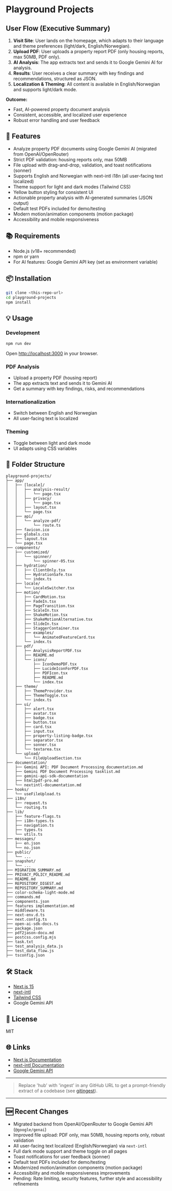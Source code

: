 # Playground Projects

## User Flow (Executive Summary)

1. **Visit Site**: User lands on the homepage, which adapts to their language and theme preferences (light/dark, English/Norwegian).
2. **Upload PDF**: User uploads a property report PDF (only housing reports, max 50MB, PDF only).
3. **AI Analysis**: The app extracts text and sends it to Google Gemini AI for analysis.
4. **Results**: User receives a clear summary with key findings and recommendations, structured as JSON.
5. **Localization & Theming**: All content is available in English/Norwegian and supports light/dark mode.

**Outcome:**
- Fast, AI-powered property document analysis
- Consistent, accessible, and localized user experience
- Robust error handling and user feedback

## 🚀 Features

- Analyze property PDF documents using Google Gemini AI (migrated from OpenAI/OpenRouter)
- Strict PDF validation: housing reports only, max 50MB
- File upload with drag-and-drop, validation, and toast notifications (sonner)
- Supports English and Norwegian with next-intl i18n (all user-facing text localized)
- Theme support for light and dark modes (Tailwind CSS)
- Yellow button styling for consistent UI
- Actionable property analysis with AI-generated summaries (JSON output)
- Default test PDFs included for demo/testing
- Modern motion/animation components (motion package)
- Accessibility and mobile responsiveness

## 📚 Requirements

- Node.js (v18+ recommended)
- npm or yarn
- For AI features: Google Gemini API key (set as environment variable)

## 📦 Installation

```bash
git clone <this-repo-url>
cd playground-projects
npm install
```

## 💡 Usage

### Development

```bash
npm run dev
```

Open [http://localhost:3000](http://localhost:3000) in your browser.

### PDF Analysis
- Upload a property PDF (housing report)
- The app extracts text and sends it to Gemini AI
- Get a summary with key findings, risks, and recommendations

### Internationalization
- Switch between English and Norwegian
- All user-facing text is localized

### Theming
- Toggle between light and dark mode
- UI adapts using CSS variables

## 📁 Folder Structure

```
playground-projects/
├── app/
│   ├── [locale]/
│   │   ├── analysis-result/
│   │   │   └── page.tsx
│   │   ├── privacy/
│   │   │   └── page.tsx
│   │   ├── layout.tsx
│   │   └── page.tsx
│   ├── api/
│   │   └── analyze-pdf/
│   │       └── route.ts
│   ├── favicon.ico
│   ├── globals.css
│   ├── layout.tsx
│   └── page.tsx
├── components/
│   ├── customized/
│   │   └── spinner/
│   │       └── spinner-05.tsx
│   ├── hydration/
│   │   ├── ClientOnly.tsx
│   │   ├── HydrationSafe.tsx
│   │   └── index.ts
│   ├── locale/
│   │   └── LocaleSwitcher.tsx
│   ├── motion/
│   │   ├── CardMotion.tsx
│   │   ├── FadeIn.tsx
│   │   ├── PageTransition.tsx
│   │   ├── ScaleIn.tsx
│   │   ├── ShakeMotion.tsx
│   │   ├── ShakeMotionAlternative.tsx
│   │   ├── SlideIn.tsx
│   │   ├── StaggerContainer.tsx
│   │   ├── examples/
│   │   │   └── AnimatedFeatureCard.tsx
│   │   └── index.ts
│   ├── pdf/
│   │   ├── AnalysisReportPDF.tsx
│   │   ├── README.md
│   │   └── icons/
│   │       ├── IconDemoPDF.tsx
│   │       ├── LucideIconForPDF.tsx
│   │       ├── PDFIcon.tsx
│   │       ├── README.md
│   │       └── index.tsx
│   ├── theme/
│   │   ├── ThemeProvider.tsx
│   │   ├── ThemeToggle.tsx
│   │   └── index.ts
│   ├── ui/
│   │   ├── alert.tsx
│   │   ├── avatar.tsx
│   │   ├── badge.tsx
│   │   ├── button.tsx
│   │   ├── card.tsx
│   │   ├── input.tsx
│   │   ├── property-listing-badge.tsx
│   │   ├── separator.tsx
│   │   ├── sonner.tsx
│   │   └── textarea.tsx
│   └── upload/
│       └── FileUploadSection.tsx
├── documentation/
│   ├── Gemini API: PDF Document Processing documentation.md
│   ├── Gemini PDF Document Processing tasklist.md
│   ├── gemini-api-sdk-documentation
│   ├── html2pdf-pro.md
│   └── nextintl-documentation.md
├── hooks/
│   └── useFileUpload.ts
├── i18n/
│   ├── request.ts
│   └── routing.ts
├── lib/
│   ├── feature-flags.ts
│   ├── i18n-types.ts
│   ├── navigation.ts
│   ├── types.ts
│   └── utils.ts
├── messages/
│   ├── en.json
│   └── no.json
├── public/
│   └── ...
├── snapshot/
│   └── ...
├── MIGRATION_SUMMARY.md
├── PRIVACY_POLICY_README.md
├── README.md
├── REPOSITORY_DIGEST.md
├── REPOSITORY_SUMMARY.md
├── color-schema-light-mode.md
├── commands.md
├── components.json
├── features implementation.md
├── middleware.ts
├── next-env.d.ts
├── next.config.ts
├── open-ai-sdk-docs.ts
├── package.json
├── pdf2jason-docu.md
├── postcss.config.mjs
├── task.txt
├── test_analysis_data.js
├── test_data_flow.js
├── tsconfig.json
```

## 🛠️ Stack

- [Next.js 15](https://nextjs.org/)
- [next-intl](https://github.com/amannn/next-intl)
- [Tailwind CSS](https://tailwindcss.com/)
- Google Gemini API

## 📝 License

MIT

## 🌐 Links

- [Next.js Documentation](https://nextjs.org/docs)
- [next-intl Documentation](https://github.com/amannn/next-intl)
- [Google Gemini API](https://ai.google.dev/)

---

> Replace 'hub' with 'ingest' in any GitHub URL to get a prompt-friendly extract of a codebase (see [gitingest](https://github.com/cyclotruc/gitingest)).

---

## 🆕 Recent Changes

- Migrated backend from OpenAI/OpenRouter to Google Gemini API (`@google/genai`)
- Improved file upload: PDF only, max 50MB, housing reports only, robust validation
- All user-facing text localized (English/Norwegian) via `next-intl`
- Full dark mode support and theme toggle on all pages
- Toast notifications for user feedback (sonner)
- Default test PDFs included for demo/testing
- Modernized motion/animation components (motion package)
- Accessibility and mobile responsiveness improvements
- Pending: Rate limiting, security features, further style and accessibility refinements
